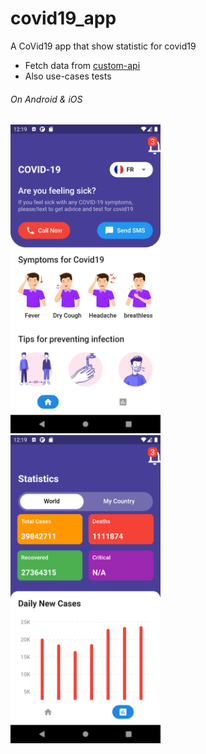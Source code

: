 # covid19_app

A CoVid19 app that show statistic for covid19

* Fetch data from [custom-api](https://github.com/ada024/covid19-customapi)
* Also use-cases tests 

###### On Android & iOS
<p float="left">
 <img src="https://github.com/ada024/covid19-app/blob/main/screenshots/home.png" width=240  >
  &nbsp;   &nbsp;   &nbsp;   &nbsp;
 <img src="https://github.com/ada024/covid19-app/blob/main/screenshots/statistics.png" width=240>
</p>
